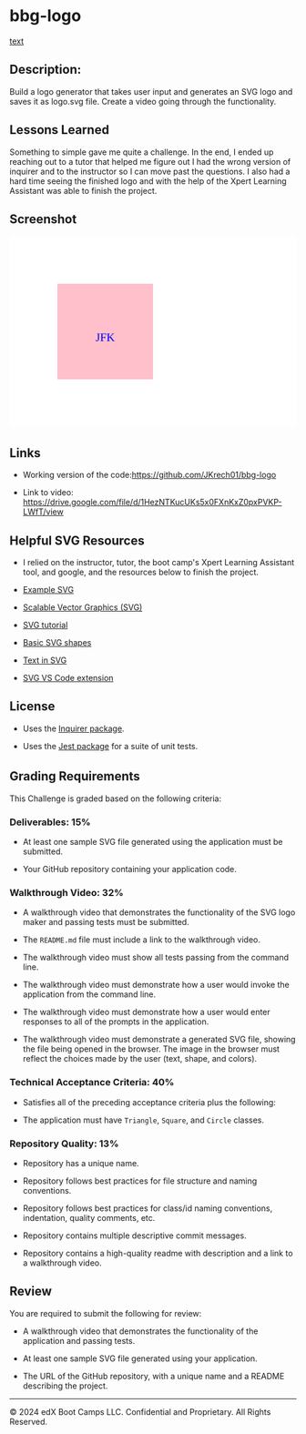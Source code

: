 # bbg-logo
[text](../../lessons/10-OOP/02-Challenge/README.md)

## Description:
Build a logo generator that takes user input and generates an SVG logo and saves it as logo.svg file.  Create a video going through the functionality.

## Lessons Learned
Something to simple gave me quite a challenge.  In the end, I ended up reaching out to a tutor that helped me figure out I had the wrong version of inquirer and to the instructor so I can move past the questions.  I also had a hard time seeing the finished logo and with the help of the Xpert Learning Assistant was able to finish the project.

## Screenshot
![alt text](output.svg)

## Links

*  Working version of the code:https://github.com/JKrech01/bbg-logo

*  Link to video: https://drive.google.com/file/d/1HezNTKucUKs5x0FXnKxZ0pxPVKP-LWfT/view


## Helpful SVG Resources
* I relied on the instructor, tutor, the boot camp's Xpert Learning Assistant tool, and google, and the resources below to finish the project.

* [Example SVG](https://static.fullstack-bootcamp.com/fullstack-ground/module-10/circle.svg)

* [Scalable Vector Graphics (SVG)](https://en.wikipedia.org/wiki/Scalable_Vector_Graphics)

* [SVG tutorial](https://developer.mozilla.org/en-US/docs/Web/SVG/Tutorial)

* [Basic SVG shapes](https://developer.mozilla.org/en-US/docs/Web/SVG/Tutorial/Basic_Shapes)

* [Text in SVG](https://developer.mozilla.org/en-US/docs/Web/SVG/Tutorial/Texts)

* [SVG VS Code extension](https://marketplace.visualstudio.com/items?itemName=jock.svg)

## License
* Uses the [Inquirer package](https://www.npmjs.com/package/inquirer/v/8.2.4).

* Uses the [Jest package](https://www.npmjs.com/package/jest) for a suite of unit tests.

######
## Grading Requirements

This Challenge is graded based on the following criteria:

### Deliverables: 15%

* At least one sample SVG file generated using the application must be submitted.

* Your GitHub repository containing your application code.

### Walkthrough Video: 32%

* A walkthrough video that demonstrates the functionality of the SVG logo maker and passing tests must be submitted.

* The `README.md` file must include a link to the walkthrough video.

* The walkthrough video must show all tests passing from the command line.

* The walkthrough video must demonstrate how a user would invoke the application from the command line.

* The walkthrough video must demonstrate how a user would enter responses to all of the prompts in the application.

* The walkthrough video must demonstrate a generated SVG file, showing the file being opened in the browser. The image in the browser must reflect the choices made by the user (text, shape, and colors).

### Technical Acceptance Criteria: 40%

* Satisfies all of the preceding acceptance criteria plus the following:

* The application must have `Triangle`, `Square`, and `Circle` classes.

### Repository Quality: 13%

* Repository has a unique name.

* Repository follows best practices for file structure and naming conventions.

* Repository follows best practices for class/id naming conventions, indentation, quality comments, etc.

* Repository contains multiple descriptive commit messages.

* Repository contains a high-quality readme with description and a link to a walkthrough video.

## Review

You are required to submit the following for review:

* A walkthrough video that demonstrates the functionality of the application and passing tests.

* At least one sample SVG file generated using your application.

* The URL of the GitHub repository, with a unique name and a README describing the project.

---
© 2024 edX Boot Camps LLC. Confidential and Proprietary. All Rights Reserved.